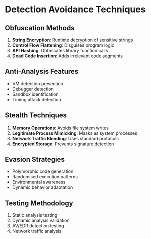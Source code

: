 # Detection Avoidance Techniques

## Obfuscation Methods

1. **String Encryption**: Runtime decryption of sensitive strings
2. **Control Flow Flattening**: Disguises program logic
3. **API Hashing**: Obfuscates library function calls
4. **Dead Code Insertion**: Adds irrelevant code segments

## Anti-Analysis Features

- VM detection prevention
- Debugger detection
- Sandbox identification
- Timing attack detection

## Stealth Techniques

1. **Memory Operations**: Avoids file system writes
2. **Legitimate Process Mimicking**: Masks as system processes
3. **Network Traffic Blending**: Uses standard protocols
4. **Encrypted Storage**: Prevents signature detection

## Evasion Strategies

- Polymorphic code generation
- Randomised execution patterns
- Environmental awareness
- Dynamic behavior adaptation

## Testing Methodology

1. Static analysis testing
2. Dynamic analysis validation
3. AV/EDR detection testing
4. Network traffic analysis
